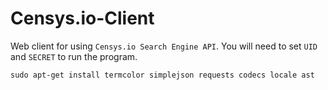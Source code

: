 # Censys.io-Client
Web client for using `Censys.io Search Engine API`. You will need to set `UID` and `SECRET` to run the program.
```
sudo apt-get install termcolor simplejson requests codecs locale ast
```
